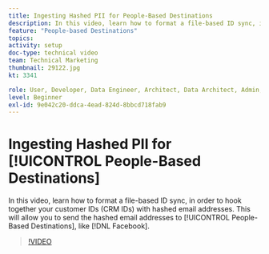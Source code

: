 ```yaml
---
title: Ingesting Hashed PII for People-Based Destinations
description: In this video, learn how to format a file-based ID sync, in order to hook together your customer IDs (CRM IDs) with hashed email addresses.
feature: "People-based Destinations"
topics: 
activity: setup
doc-type: technical video
team: Technical Marketing
thumbnail: 29122.jpg
kt: 3341

role: User, Developer, Data Engineer, Architect, Data Architect, Admin, Leader
level: Beginner
exl-id: 9e042c20-ddca-4ead-824d-8bbcd718fab9
---
```

# Ingesting Hashed PII for [!UICONTROL People-Based Destinations]

In this video, learn how to format a file-based ID sync, in order to hook together your customer IDs (CRM IDs) with hashed email addresses. This will allow you to send the hashed email addresses to [!UICONTROL People-Based Destinations], like [!DNL Facebook].

>[!VIDEO](https://video.tv.adobe.com/v/29122/?quality=12)

